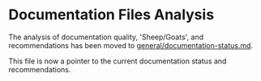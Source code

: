 # Documentation Files Analysis

The analysis of documentation quality, 'Sheep/Goats', and recommendations has been moved to [general/documentation-status.md](../general/documentation-status.md).

This file is now a pointer to the current documentation status and recommendations.
